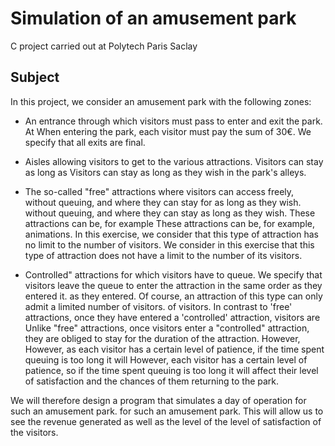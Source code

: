 # Simulation of an amusement park
C project carried out at Polytech Paris Saclay

## Subject
In this project, we consider an amusement park with the following zones:

- An entrance through which visitors must pass to enter and exit the park. At
When entering the park, each visitor must pay the sum of 30€. We specify that
all exits are final.

- Aisles allowing visitors to get to the various attractions. Visitors can stay as long as
Visitors can stay as long as they wish in the park's alleys.

- The so-called "free" attractions where visitors can access freely, without queuing, and where they can stay for as long as they wish.
without queuing, and where they can stay as long as they wish. These attractions can be, for example
These attractions can be, for example, animations. In this exercise, we consider that this type of attraction has no limit to the number of visitors.
We consider in this exercise that this type of attraction does not have a limit to the number of its visitors.

- Controlled" attractions for which visitors have to queue. 
We specify that visitors leave the queue to enter the attraction in the same order as they entered it.
as they entered. Of course, an attraction of this type can only admit a limited number of visitors.
of visitors. In contrast to 'free' attractions, once they have entered a 'controlled' attraction, visitors are
Unlike "free" attractions, once visitors enter a "controlled" attraction, they are obliged to stay for the duration of the attraction. However,
However, as each visitor has a certain level of patience, if the time spent queuing is too long it will
However, each visitor has a certain level of patience, so if the time spent queuing is too long it will affect their level of satisfaction and the chances of them returning to the park.

We will therefore design a program that simulates a day of operation for such an amusement park.
for such an amusement park. This will allow us to see the revenue generated as well as the level of
the level of satisfaction of the visitors.
